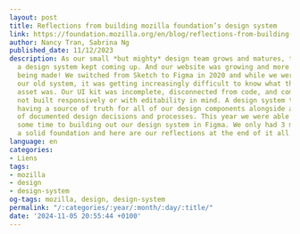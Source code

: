 ```yaml
---
layout: post
title: Reflections from building mozilla foundation’s design system
link: https://foundation.mozilla.org/en/blog/reflections-from-building-mozilla-foundations-design-system
author: Nancy Tran, Sabrina Ng
published_date: 11/12/2023
description: As our small *but mighty* design team grows and matures, the need for
  a design system kept coming up. And our website was growing and more things were
  being made! We switched from Sketch to Figma in 2020 and while we were able to import
  our old system, it was getting increasingly difficult to know what the most updated
  asset was. Our UI kit was incomplete, disconnected from code, and components were
  not built responsively or with editability in mind. A design system to us means
  having a source of truth for all of our design components alongside a collection
  of documented design decisions and processes. This year we were able to dedicate
  some time to building out our design system in Figma. We only had 3 months to build
  a solid foundation and here are our reflections at the end of it all.
language: en
categories:
- Liens
tags:
- mozilla
- design
- design-system
og-tags: mozilla, design, design-system
permalink: "/:categories/:year/:month/:day/:title/"
date: '2024-11-05 20:55:44 +0100'
---
```

